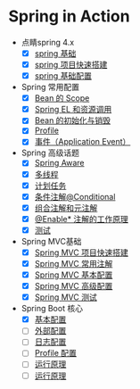 # Spring in Action

* 点睛spring 4.x
    * [x] [spring 基础](DOC/01.Spring-base.md)
    * [x] [spring 项目快速搭建](DOC/01.Spring-start.md)
    * [x] [spring 基础配置](DOC/01.Spring-base-config.md)
* Spring 常用配置
    * [x] [Bean 的 Scope](DOC/02.bean-scope.md)
    * [x] [Spring EL 和资源调用](DOC/02.spring-el.md)
    * [x] [Bean 的初始化与销毁](DOC/02.spring-life.md)
    * [x] [Profile](DOC/02.spring-profile.md)
    * [x] [事件（Application Event）](DOC/02.spring-event.md)
* Spring 高级话题  
    * [x] [Spring Aware](DOC/03.spring-aware.md)
    * [x] [多线程](DOC/03.spring-thread.md)
    * [x] [计划任务](DOC/03.spring-schedule.md)
    * [x] [条件注解@Conditional](DOC/03.spring-condition.md)
    * [x] [组合注解和元注解](03.spring-annotation.md)
    * [x] [@Enable* 注解的工作原理](03.spring-enable.md)
    * [x] [测试](03.spring-test.md)
* Spring MVC基础
    * [x] [Spring MVC 项目快速搭建](DOC/04.spring-mvc-start.md)
    * [x] [Spring MVC 常用注解](DOC/04.spring-mvc-anno.md)
    * [x] [Spring MVC 基本配置](DOC/04.spring-mvc-base-config.md)
    * [x] [Spring MVC 高级配置](DOC/04.spring-mvc-advance-config.md)
    * [x] [Spring MVC 测试](DOC/04.spring-mvc-test.md)
* Spring Boot 核心
    * [x] [基本配置](DOC/05.base-config.md)
    * [ ] [外部配置]()
    * [ ] [日志配置]()
    * [ ] [Profile 配置]()
    * [ ] [运行原理]()
    * [ ] [运行原理]()